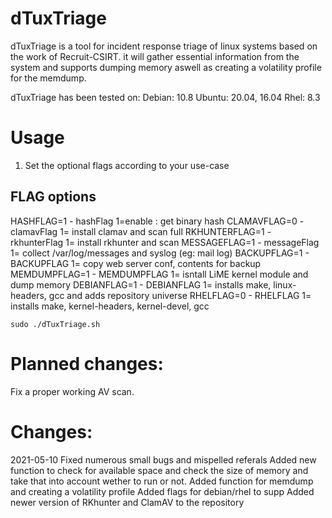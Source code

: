 # dTuxTriage

dTuxTriage is a tool for incident response triage of linux systems based on the work of Recruit-CSIRT.
it will gather essential information from the system and supports dumping memory aswell as creating a volatility profile for the memdump.

dTuxTriage has been tested on:
Debian: 10.8
Ubuntu: 20.04, 16.04
Rhel: 8.3

# Usage

1. Set the optional flags according to your use-case
## FLAG options
HASHFLAG=1      - hashFlag 1=enable : get binary hash
CLAMAVFLAG=0    - clamavFlag 1= install clamav and scan full
RKHUNTERFLAG=1  - rkhunterFlag 1= install rkhunter and scan
MESSAGEFLAG=1   - messageFlag 1= collect /var/log/messages and syslog (eg: mail log)
BACKUPFLAG=1    - BACKUPFLAG 1= copy web server conf, contents for backup
MEMDUMPFLAG=1   - MEMDUMPFLAG 1= isntall LiME kernel module and dump memory
DEBIANFLAG=1				- DEBIANFLAG 1= installs make, linux-headers, gcc and adds repository universe
RHELFLAG=0 				 - RHELFLAG 1= installs make, kernel-headers, kernel-devel, gcc

`sudo ./dTuxTriage.sh`


# Planned changes:
Fix a proper working AV scan.

 
# Changes:

2021-05-10
Fixed numerous small bugs and mispelled referals
Added new function to check for available space and check the size of memory and take that into account wether to run or not. 
Added function for memdump and creating a volatility profile
Added flags for debian/rhel to supp
Added newer version of RKhunter and ClamAV to the repository
